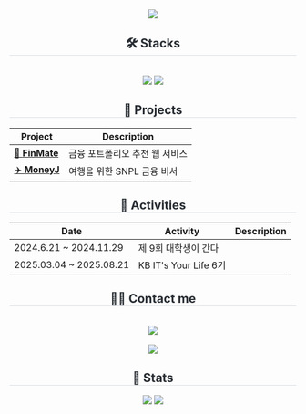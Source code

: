 <div align= "center">
    <img src="https://capsule-render.vercel.app/api?type=rounded&color=96bef3&height=180&text=Welcome%20to%20Youngjae's%20world&animation=fadeIn&fontColor=000000&fontSize=50" />
    </div>
    <div align= "center">
    <h2 style="border-bottom: 1px solid #d8dee4; color: #282d33;">🛠️ Stacks </h2> <br> 
    <div style="margin: 0 auto; text-align: center;" align= "center"> <img src="https://img.shields.io/badge/Spring Boot-6DB33F?style=for-the-badge&logo=Spring Boot&logoColor=white">
          <img src="https://img.shields.io/badge/Spring-6DB33F?style=for-the-badge&logo=Spring&logoColor=white">
          </div>
    </div>
<div align="center">
  <h2 style="border-bottom: 1px solid #d8dee4; color: #282d33;"> 🚀 Projects </h2>
</div>

<div align="center">

| Project | Description |
|---------|-------------|
| [💸 **FinMate**](https://github.com/KB-technologia) | 금융 포트폴리오 추천 웹 서비스 |
| [✈️ **MoneyJ**](https://github.com/KB-moneyJ) | 여행을 위한 SNPL 금융 비서 |

</div>

<div align="center">
  <h2 style="border-bottom: 1px solid #d8dee4; color: #282d33;"> 📌 Activities </h2>
</div>

<div align="center">

| Date | Activity | Description |
|------|----------|-------------|
| 2024.6.21 ~ 2024.11.29 | 제 9회 대학생이 간다 |
| 2025.03.04 ~ 2025.08.21 | KB IT's Your Life 6기 |

</div>
    <div align= "center">
    <h2 style="border-bottom: 1px solid #d8dee4; color: #282d33;">🧑‍💻 Contact me </h2> <br> 
    <div align= "center"> <a href=mailto:dev.yj1999@gmail.com> <img src="https://img.shields.io/badge/Gmail-EA4335?style=for-the-badge&logo=Gmail&logoColor=white&link=mailto:dev.yj1999@gmail.com"> </a>
          </div>  <br> 
    <div align= "center"> <a href="https://hits.seeyoufarm.com"> <img src="https://hits.seeyoufarm.com/api/count/incr/badge.svg?url=https%3A%2F%2Fgithub.com%2FYoungjaeSo%2F&count_bg=%23000000&title_bg=%23000000&icon=github.svg&icon_color=%23FFFFFF&title=GitHub&edge_flat=false"/></a>
       </div> 
    </div>
    <div align= "center"> 
    <h2 style="border-bottom: 1px solid #d8dee4; color: #282d33;">🏅 Stats </h2> <div align= "center"> <img src="https://github-readme-stats.vercel.app/api?username=YoungjaeSo&custom_title=YoungjaeSo's Github Stat&bg_color=180,000000,&title_color=000000&text_color=000000"
        /> <img src="https://github-readme-stats.vercel.app/api/top-langs/?username=YoungjaeSo&layout=compact&bg_color=180,000000,&title_color=000000&text_color=000000"
          /> </div> 
    </div>
    
    
